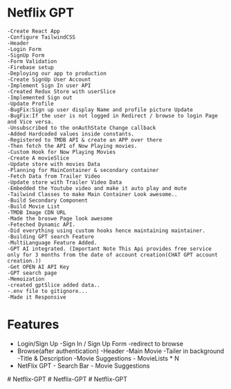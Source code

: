 # Netflix GPT

    -Create React App
    -Configure TailwindCSS
    -Header
    -Login Form
    -SignUp Form
    -Form Validation
    -Firebase setup
    -Deploying our app to production
    -Create SignUp User Account
    -Implement Sign In user API
    -Created Redux Store with userSlice
    -Implemented Sign out
    -Update Profile
    -BugFix:Sign up user display Name and profile picture Update
    -BugFix:If the user is not logged in Redirect / browse to login Page and Vice versa.
    -Unsubscribed to the onAuthState Change callback
    -Added Hardcoded values inside constants.
    -Registered to TMDB API & create an APP over there
    -Then fetch the API of Now Playing movies.
    -Custom Hook for Now Playing Movies
    -Create A movieSlice
    -Update store with movies Data
    -Planning for MainContainer & secondary container
    -Fetch Data from Trailer Video
    -Update store with Trailer Video Data
    -Embedded the Youtube video and make it auto play and mute
    -Tailwind Classes to make Main Container Look awesome..
    -Build Secondary Component
    -Build Movie List
    -TMDB Image CDN URL
    -Made the broswe Page look awesome
    -Feteched Dynamic API.
    -Did everything using custom hooks hence maintaining maintainer.
    -Building GPT search Feature
    -MultiLanguage Feature Added.
    -GPT AI integrated. (Important Note This Api provides free service only for 3 months from the date of account creation(CHAT GPT account creation.))
    -Get OPEN AI API Key
    -GPT search page
    -Memoization
    -created gptSlice added data..
    -.env file to gitignore...
    -Made it Responsive

# Features

- Login/Sign Up
  -Sign In / Sign Up Form
  -redirect to browse
- Browse(after authentication)
  -Header
  -Main Movie
  -Tailer in background
  -Title & Description
  -Movie Suggestions - MovieLists \* N
- NetFlix GPT - Search Bar - Movie Suggestions

#   N e t f l i x - G P T 
 
 
#   N e t f l i x - G P T  
 #   N e t f l i x - G P T  
 